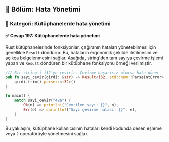 ## 📘 Bölüm: Hata Yönetimi
### 🔹 Kategori: Kütüphanelerde hata yönetimi
#### ✅ Cevap 197: Kütüphanelerde hata yönetimi

Rust kütüphanelerinde fonksiyonlar, çağıranın hataları yönetebilmesi için genellikle `Result` döndürür. Bu, hataların ergonomik şekilde iletilmesini ve açıkça belgelenmesini sağlar. Aşağıda, string'den tam sayıya çevirme işlemi yapan ve `Result` döndüren bir kütüphane fonksiyonu örneği verilmiştir.

```rust
/// Bir string'i i32'ye çevirir. Çevirme başarısız olursa hata döner.
pub fn sayi_cevir(girdi: &str) -> Result<i32, std::num::ParseIntError> {
    girdi.trim().parse::<i32>()
}

fn main() {
    match sayi_cevir("42a") {
        Ok(n) => println!("Çevrilen sayı: {}", n),
        Err(e) => eprintln!("Sayı çevirme hatası: {}", e),
    }
}
```

Bu yaklaşım, kütüphane kullanıcısının hataları kendi kodunda desen eşleme veya `?` operatörüyle yönetmesini sağlar.
